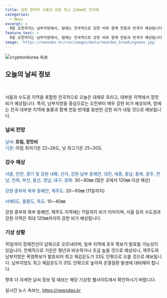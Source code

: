 ```yaml
---
title: 강한 장맛비 서울과 강원 최고 120㎜로 전국에
categories:
  - News
excerpt: >
  9일 오전까지는 남부지방에서, 밤에는 전국적으로 강한 비와 함께 천둥과 번개가 예상됩니다. 장마가 계속되며, 서울을 포함한 대부분 지역에서 장맛비가 내릴 것으로 예상됩니다. 강수량은 서울과 강원, 그리고 다른 지방들에 따라 30~80mm에서 120mm 이상까지 예상됩니다. 일부 지역은 호우 특보가 될 수도 있으며, 남부지방과 제주도는 무더운 날씨를 예방해야 합니다. 그리고 10일까지는 일부 지역에서 폭염특보가 발효될 가능성도 있습니다.
feature_text: >
  9일 오전까지는 남부지방에서, 밤에는 전국적으로 강한 비와 함께 천둥과 번개가 예상됩니다. 장마가 계속되며, 서울을 포함한 대부분 지역에서 장맛비가 내릴 것으로 예상됩니다. 강수량은 서울과 강원, 그리고 다른 지방들에 따라 30~80mm에서 120mm 이상까지 예상됩니다. 일부 지역은 호우 특보가 될 수도 있으며, 남부지방과 제주도는 무더운 날씨를 예방해야 합니다. 그리고 10일까지는 일부 지역에서 폭염특보가 발효될 가능성도 있습니다.
image: 'https://newsdao.kr/res/images/meta/newsdao_breakingnews.jpg'
---
```


<p><img src="https://newsdao.kr/res/images/meta/newsdao_breakingnews.jpg" alt="cryptoinkorea 속보" /></p>

<h2 data-ke-size="size26">오늘의 날씨 정보</h2>

<p data-ke-size="size16">&nbsp;</p>

<p>서울과 수도권 지역을 포함한 전국적으로 오늘은 대체로 흐리고, 대부분 지역에서 장맛비가 예상됩니다. 특히, 남부지방을 중심으로는 오전부터 매우 강한 비가 예상되며, 밤에는 전국 대부분 지역에 돌풍과 함께 천둥·번개를 동반한 강한 비가 내릴 것으로 예보됩니다. </p>

<h3>날씨 전망</h3>

<p><span style="color: #1a5490;">날씨:</span><b> 흐림, 장맛비</b><br>
<span style="color: #1a5490;">기온:</span> 아침 최저기온 22~26도, 낮 최고기온 25~30도</p>

<h3>강수 예상</h3>

<p><span style="color: #1a5490;">서울, 인천, 경기 및 강원 내륙, 산지, 강원 남부 동해안, 대전, 세종, 충남, 충북, 광주, 전남, 전북, 부산, 울산, 경남, 대구, 경북:</span> 30∼80㎜ (많은 곳에서 120㎜ 이상 예상)</p>

<p><span style="color: #1a5490;">강원 중부와 북부 동해안, 제주도:</span> 20∼60㎜ (11일까지)</p>

<p><span style="color: #1a5490;">서해5도, 울릉도, 독도:</span> 10∼40㎜</p>

<p>강원 중부와 북부 동해안, 제주도 지역에는 11일까지 비가 이어지며, 서울 등의 수도권과 강원 지역은 최대 120㎜까지의 강한 비가 예상됩니다. </p>

<h3>기상 상황</h3>

<p>10일까지 정체전선이 남북으로 오르내리며, 일부 지역에 호우 특보가 발효될 가능성이 있습니다. 전체적으로 기온은 평년과 비슷하거나 조금 높을 것으로 예상되나, 제주도와 남부지방은 폭염특보가 발효되어 최고 체감온도가 33도 안팎으로 오를 것으로 예보됩니다. 남부지방도 최고 체감온도가 31도 안팎으로 높아져 온열질환 발생에 대비해야 합니다.</p>

<p>향후 더 자세한 날씨 정보 및 예보는 해당 기상청 웹사이트에서 확인하시기 바랍니다.</p>
실시간 뉴스 속보는, <a href="https://newsdao.kr" rel="dofollow">https://newsdao.kr</a>


